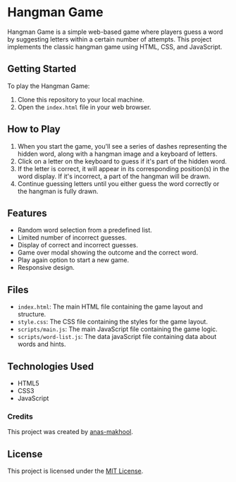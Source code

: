 # Hangman Game

Hangman Game is a simple web-based game where players guess a word by suggesting letters within a certain number of attempts. This project implements the classic hangman game using HTML, CSS, and JavaScript.

## Getting Started

To play the Hangman Game:

1. Clone this repository to your local machine.
2. Open the `index.html` file in your web browser.

## How to Play

1. When you start the game, you'll see a series of dashes representing the hidden word, along with a hangman image and a keyboard of letters.
2. Click on a letter on the keyboard to guess if it's part of the hidden word.
3. If the letter is correct, it will appear in its corresponding position(s) in the word display. If it's incorrect, a part of the hangman will be drawn.
4. Continue guessing letters until you either guess the word correctly or the hangman is fully drawn.

## Features

- Random word selection from a predefined list.
- Limited number of incorrect guesses.
- Display of correct and incorrect guesses.
- Game over modal showing the outcome and the correct word.
- Play again option to start a new game.
- Responsive design.

## Files

- `index.html`: The main HTML file containing the game layout and structure.
- `style.css`: The CSS file containing the styles for the game layout.
- `scripts/main.js`: The main JavaScript file containing the game logic.
- `scripts/word-list.js`: The data javaScript file containing data about words and hints.

## Technologies Used

- HTML5
- CSS3
- JavaScript

### Credits 
This project was created by [anas-makhool](https://github.com/anas-makhool).

## License

This project is licensed under the [MIT License](LICENSE).